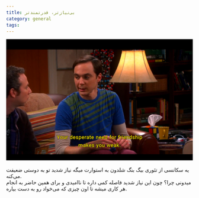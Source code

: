 ```yaml
---
title: بی‌نیازتر، قدرتمندتر
category: general
tags:  
---
```


![Sheldon](https://raw.githubusercontent.com/spacelover1/FreedomWriter/refs/heads/master/image/Sheldon.jpg)


یه سکانسی از تئوری بیگ‌‌ بنگ شلدون به استوارت میگه نیاز شدید تو به دوستی ضعیفت می‌کنه. <br>
میدونی چرا؟ چون این نیاز شدید فاصله کمی داره تا ناامیدی و برای همین حاضر به انجام هر کاری میشه تا اون چیزی که می‌خواد رو به دست بیاره. 


